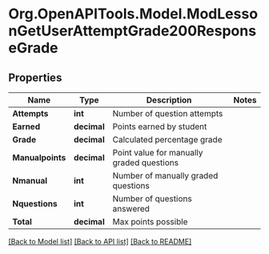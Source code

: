# Org.OpenAPITools.Model.ModLessonGetUserAttemptGrade200ResponseGrade

## Properties

Name | Type | Description | Notes
------------ | ------------- | ------------- | -------------
**Attempts** | **int** | Number of question attempts | 
**Earned** | **decimal** | Points earned by student | 
**Grade** | **decimal** | Calculated percentage grade | 
**Manualpoints** | **decimal** | Point value for manually graded questions | 
**Nmanual** | **int** | Number of manually graded questions | 
**Nquestions** | **int** | Number of questions answered | 
**Total** | **decimal** | Max points possible | 

[[Back to Model list]](../README.md#documentation-for-models) [[Back to API list]](../README.md#documentation-for-api-endpoints) [[Back to README]](../README.md)

